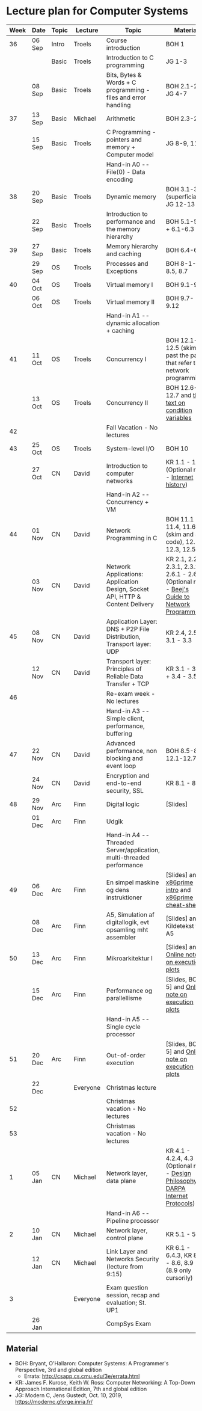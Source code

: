 # Lecture plan for Computer Systems

| Week | Date   | Topic | Lecture  | Topic                                                                         | Material |
| ---- | ----   | ----- | -------  | ------                                                                        | -------- |
| 36   | 06 Sep | Intro | Troels   | Course introduction                                                           | BOH 1    |
|      |        | Basic | Troels   | Introduction to C programming                                                 | JG 1-3   |
|      | 08 Sep | Basic | Troels   | Bits, Bytes & Words + C programming - files and error handling                | BOH 2.1-2.2, JG 4-7 |
| 37   | 13 Sep | Basic | Michael  | Arithmetic                                                                    | BOH 2.3-2.4                                                                                                                                                        |
|      | 15 Sep | Basic | Troels   | C Programming - pointers and memory + Computer model                          | JG 8-9, 11                                                                                                                                                         |
|      |        |       |          | Hand-in A0 -- File(0) - Data encoding                                         |          |
| 38   | 20 Sep | Basic | Troels   | Dynamic memory                                                                | BOH 3.1-3.2 (superficially), JG 12-13
|      | 22 Sep | Basic | Troels   | Introduction to performance and the memory hierarchy                          | BOH 5.1-5.2 + 6.1-6.3                                                                                                                                              |
| 39   | 27 Sep | Basic | Troels   | Memory hierarchy and caching                                                  | BOH 6.4-6.6                                                                                                                                                        |
|      | 29 Sep | OS    | Troels   | Processes and Exceptions                                                      | BOH 8-1-8.5, 8.7                                                                                                                                                     |
| 40   | 04 Oct | OS    | Troels   | Virtual memory I                                                              | BOH 9.1-9.6                                                                                                                                                        |
|      | 06 Oct | OS    | Troels   | Virtual memory II                                                             | BOH 9.7-9.12                                                                                                                                                       |
|      |        |       |          | Hand-in A1 -- dynamic allocation + caching                                    |          |
| 41   | 11 Oct | OS    | Troels   | Concurrency I                                                                 | BOH 12.1-12.5 (skim past the parts that refer to network programming)                                                                                              |
|      | 13 Oct | OS    | Troels   | Concurrency II                                                                | BOH 12.6-12.7 and [this text on condition variables](http://pages.cs.wisc.edu/~remzi/OSTEP/threads-cv.pdf)                                                         |
| 42   |        |       |          | Fall Vacation - No lectures                                                   |          |
| 43   | 25 Oct | OS    | Troels   | System-level I/O                                                              | BOH 10                                                                                                                                                             |
|      | 27 Oct | CN    | David    | Introduction to computer networks                                             | KR 1.1 - 1.6 (Optional read - [Internet history](https://www.internetsociety.org/internet/history-internet/brief-history-internet/))                               |
|      |        |       |          | Hand-in A2 -- Concurrency + VM                                                |                                                                                                                                                                    |
| 44   | 01 Nov | CN    | David    | Network Programming in C                                                      | BOH 11.1 - 11.4, 11.6 (skim and see code), 12.1 - 12.3, 12.5.5                                                                                                     |
|      | 03 Nov | CN    | David    | Network Applications: Application Design, Socket API, HTTP & Content Delivery | KR 2.1, 2.2, 2.3.1, 2.3.2, 2.6.1 - 2.6.3 (Optional read - [Beej's Guide to Network Programming](http://beej.us/guide/bgnet/))                                      |
| 45   | 08 Nov | CN    | David    | Application Layer: DNS + P2P File Distribution, Transport layer: UDP          | KR 2.4, 2.5, 3.1 - 3.3                                                                                                                                             |
|      | 12 Nov | CN    | David    | Transport layer: Principles of Reliable Data Transfer + TCP                   | KR 3.1 - 3.3 + 3.4 - 3.5                                                                                                                                           |
| 46   |        |       |          | Re-exam week - No lectures                                                    |                                                                                                                                                                    |
|      |        |       |          | Hand-in A3  -- Simple client, performance, buffering                          |                                                                                                                                                         |
| 47   | 22 Nov | CN    | David    | Advanced performance, non blocking and event loop                             | BOH 8.5-8.7, 12.1-12.7         |
|      | 24 Nov | CN    | David    | Encryption and end-to-end security, SSL                                       | KR 8.1 - 8.6                                                                                                                                                       |
| 48   | 29 Nov | Arc   | Finn     | Digital logic                                                                 | [Slides]                                                                                                                                                           |
|      | 01 Dec | Arc   | Finn     | Udgik                                                                         |  |
|      |        |       |          | Hand-in A4 -- Threaded Server/application, multi-threaded performance         |                                                                                                                                                                    |
| 49   | 06 Dec | Arc   | Finn     | En simpel maskine og dens instruktioner                                       | [Slides] and [x86prime intro](https://x86prime.github.io/x86prime/) and [x86prime cheat-sheet](https://github.com/finnschiermer/x86prime/blob/master/encoding.txt) |
|      | 08 Dec | Arc   | Finn     | A5, Simulation af digitallogik, evt opsamling mht assembler                   | [Slides] and Kildetekst til A5
| 50   | 13 Dec | Arc   | Finn     | Mikroarkitektur I                                                             | [Slides] and [Online note on execution plots](https://x86prime.github.io/afviklingsplot/)                                                                          |
|      | 15 Dec | Arc   | Finn     | Performance og parallellisme                                                  | [Slides, BOH 5] and [Online note on execution plots](https://x86prime.github.io/afviklingsplot/)                                                                   |
|      |        |       |          | Hand-in A5 -- Single cycle processor                                           |                                                                                                                                                                   |
| 51   | 20 Dec | Arc   | Finn     | Out-of-order execution                                                        | [Slides, BOH 5] and [Online note on execution plots](https://x86prime.github.io/afviklingsplot/)                                                                   |
|      | 22 Dec |       | Everyone | Christmas lecture                                                             |                                                                  |
| 52   |        |       |          | Christmas vacation - No lectures                                              |                                                                                                                                                                    |
| 53   |        |       |          | Christmas vacation - No lectures                                              |                                                                                                                                                                    |
| 1    | 05 Jan | CN    | Michael  | Network layer, data plane                                                     | KR 4.1 - 4.2.4, 4.3 (Optional read - [Design Philosophy of DARPA Internet Protocols](http://www.cs.princeton.edu/courses/archive/spr14/cos461/papers/clark88.pdf)) |
|      |        |       |          | Hand-in A6 -- Pipeline processor                                              |                                                                                                                                                                    |
| 2    | 10 Jan | CN    | Michael  | Network layer, control plane                                                  | KR 5.1 - 5.3                                                                                                                                                       |
|      | 12 Jan | CN    | Michael  | Link Layer and Networks Security (lecture from 9:15)                          | KR 6.1 - 6.4.3, KR 8.5 - 8.6, 8.9 (8.9 only cursorily)                                                                                                                             |
| 3    |        |       | Everyone | Exam question session, recap and evaluation; St. UP1                          |                                                                                                                                                                    |
|      | 26 Jan |       |          | CompSys Exam                                                                  |                                                                                                                                                                    |


## Material

 - BOH: Bryant, O'Hallaron: Computer Systems: A Programmer's Perspective, 3rd and global edition
   - Errata: http://csapp.cs.cmu.edu/3e/errata.html
 - KR: James F. Kurose, Keith W. Ross: Computer Networking: A Top-Down Approach International Edition, 7th and global edition
 - JG: Modern C, Jens Gustedt, Oct. 10, 2019, https://modernc.gforge.inria.fr/

